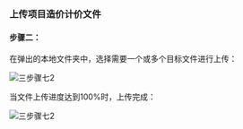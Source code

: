 ### **上传项目造价计价文件**

#### 步骤二：

在弹出的本地文件夹中，选择需要一个或多个目标文件进行上传：

![三步骤七2](https://img-blog.csdnimg.cn/20201020165308820.png)

当文件上传进度达到100%时，上传完成：

![三步骤七2](https://img-blog.csdnimg.cn/20201020165308824.png)



<script type="text/javascript">
window.addEventListener("load", function() {
  var click_handle = function() {
    if (this.href.substr(-5) == ".html") {
      location.href = this.href;
    } else {
      location.href = "./index.html";
    }
  };
  var as = document.querySelectorAll(".chapter a, .navigation-prev, .navigation-next");
  for (var i = 0; i < as.length; i++) {
    as[i].addEventListener("click", click_handle, true);
    as[i].title = as[i].innerText;
  }
});
</script>